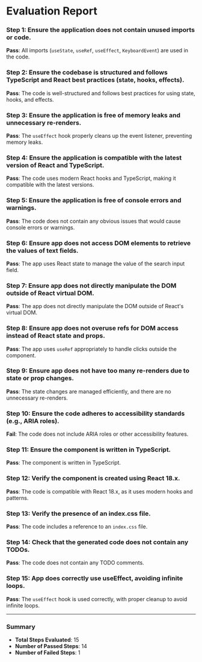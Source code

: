 # Evaluation Report

### Step 1: Ensure the application does not contain unused imports or code.
**Pass**: All imports (`useState`, `useRef`, `useEffect`, `KeyboardEvent`) are used in the code.

### Step 2: Ensure the codebase is structured and follows TypeScript and React best practices (state, hooks, effects).
**Pass**: The code is well-structured and follows best practices for using state, hooks, and effects.

### Step 3: Ensure the application is free of memory leaks and unnecessary re-renders.
**Pass**: The `useEffect` hook properly cleans up the event listener, preventing memory leaks.

### Step 4: Ensure the application is compatible with the latest version of React and TypeScript.
**Pass**: The code uses modern React hooks and TypeScript, making it compatible with the latest versions.

### Step 5: Ensure the application is free of console errors and warnings.
**Pass**: The code does not contain any obvious issues that would cause console errors or warnings.

### Step 6: Ensure app does not access DOM elements to retrieve the values of text fields.
**Pass**: The app uses React state to manage the value of the search input field.

### Step 7: Ensure app does not directly manipulate the DOM outside of React virtual DOM.
**Pass**: The app does not directly manipulate the DOM outside of React's virtual DOM.

### Step 8: Ensure app does not overuse refs for DOM access instead of React state and props.
**Pass**: The app uses `useRef` appropriately to handle clicks outside the component.

### Step 9: Ensure app does not have too many re-renders due to state or prop changes.
**Pass**: The state changes are managed efficiently, and there are no unnecessary re-renders.

### Step 10: Ensure the code adheres to accessibility standards (e.g., ARIA roles).
**Fail**: The code does not include ARIA roles or other accessibility features.

### Step 11: Ensure the component is written in TypeScript.
**Pass**: The component is written in TypeScript.

### Step 12: Verify the component is created using React 18.x.
**Pass**: The code is compatible with React 18.x, as it uses modern hooks and patterns.

### Step 13: Verify the presence of an index.css file.
**Pass**: The code includes a reference to an `index.css` file.

### Step 14: Check that the generated code does not contain any TODOs.
**Pass**: The code does not contain any TODO comments.

### Step 15: App does correctly use useEffect, avoiding infinite loops.
**Pass**: The `useEffect` hook is used correctly, with proper cleanup to avoid infinite loops.

---

### Summary
- **Total Steps Evaluated**: 15
- **Number of Passed Steps**: 14
- **Number of Failed Steps**: 1